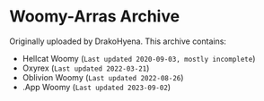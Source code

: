 # Woomy-Arras Archive
Originally uploaded by DrakoHyena. This archive contains:
- Hellcat Woomy (`Last updated 2020-09-03, mostly incomplete`)
- Oxyrex (`Last updated 2022-03-21`)
- Oblivion Woomy (`Last updated 2022-08-26`)
- .App Woomy (`Last updated 2023-09-02`)
